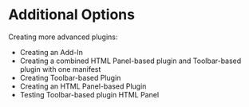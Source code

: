 # Additional Options

Creating more advanced plugins:

* Creating an Add-In
* Creating a combined HTML Panel-based plugin and Toolbar-based plugin with one manifest
* Creating Toolbar-based Plugin
* Creating an HTML Panel-based Plugin
* Testing Toolbar-based plugin HTML Panel

